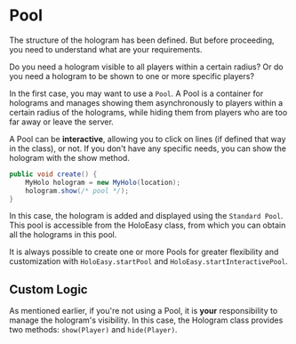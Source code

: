 # Pool

The structure of the hologram has been defined. But before proceeding, you need to understand what are your requirements.

Do you need a hologram visible to all players within a certain radius? Or do you need a hologram to be shown to one or more specific players?

In the first case, you may want to use a `Pool`. A Pool is a container for holograms and manages showing them asynchronously 
to players within a certain radius of the holograms, while hiding them from players who are too far away or leave the server. 

A Pool can be **interactive**, allowing you to click on lines (if defined that way in the class), or not. 
If you don't have any specific needs, you can show the hologram with the show method.

```java
public void create() {
    MyHolo hologram = new MyHolo(location);
    hologram.show(/* pool */);
}
```

In this case, the hologram is added and displayed using the `Standard Pool`. This pool is accessible from the HoloEasy class, from which you can obtain all the holograms in this pool.

It is always possible to create one or more Pools for greater flexibility and customization with `HoloEasy.startPool` and `HoloEasy.startInteractivePool`.

## Custom Logic

As mentioned earlier, if you're not using a Pool, it is **your** responsibility to manage the hologram's visibility. In this case, the Hologram class provides two methods: `show(Player)` and `hide(Player)`.